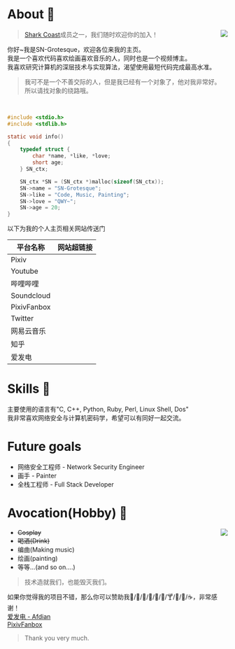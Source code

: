 # About 🍺

<img src="https://github-readme-stats.vercel.app/api?username=sngrotesque&show_icons=true&count_private=true&theme=cobalt&show_icons=true" align="right">

> [Shark Coast](https://github.com/shark-coast)成员之一，我们随时欢迎你的加入！

你好~我是SN-Grotesque，欢迎各位来我的主页。<br>
我是一个喜欢代码喜欢绘画喜欢音乐的人，同时也是一个视频博主。<br>
我喜欢研究计算机的深层技术与实现算法，渴望使用最短代码完成最高水准。<br>
> 我可不是一个不善交际的人，但是我已经有一个对象了，他对我非常好。
> 所以请找对象的绕路哦。<br>
<br>

```c
#include <stdio.h>
#include <stdlib.h>

static void info()
{
    typedef struct {
        char *name, *like, *love;
        short age;
    } SN_ctx;

    SN_ctx *SN = (SN_ctx *)malloc(sizeof(SN_ctx));
    SN->name = "SN-Grotesque";
    SN->like = "Code, Music, Painting";
    SN->love = "QWY~";
    SN->age = 20;
}
```

以下为我的个人主页相关网站传送门

| 平台名称         | 网站超链接                                     |
|------------------|------------------------------------------------|
| Pixiv            | <a href="https://www.pixiv.net/users/38279179"><img src="https://www.pixiv.net/favicon.ico" width="15px" height="15px"></a> |
| Youtube          | <a href="https://www.youtube.com/channel/UCITRiFd37VZS8y4vjW2pfYQ/featured"><img src="https://www.youtube.com/favicon.ico" width="15px" height="15px"></a> |
| 哔哩哔哩         | <a href="https://space.bilibili.com/27958784"><img src="https://www.bilibili.com/favicon.ico" width="15px" height="15px"></a> |
| Soundcloud       | <a href="https://soundcloud.com/sngrotesque"><img src="https://soundcloud.com/favicon.ico" width="15px" height="15px"></a> |
| PixivFanbox      | <a href="https://sng.fanbox.cc/"><img src="https://sng.fanbox.cc/favicon.ico" width="15px" height="15px"></a> |
| Twitter          | <a href="https://twitter.com/SNGOfficial4"><img src="https://twitter.com/favicon.ico" width="15px" height="15px"></a> |
| 网易云音乐       | <a href="https://music.163.com/#/user/home?id=1686139386"><img src="http://s1.music.126.net/style/favicon.ico" width="15px" height="15px"></a> |
| 知乎             | <a href="https://www.zhihu.com/people/kianakaslana-16"><img src="https://www.zhihu.com/favicon.ico" width="15px" height="15px"></a> |
| 爱发电           | <a href="https://afdian.net/@sngrotesque"><img src="https://afdian.net/favicon.ico" width="15px" height="15px"></a> |

# Skills 🍻

主要使用的语言有"C, C++, Python, Ruby, Perl, Linux Shell, Dos"<br>
我非常喜欢网络安全与计算机密码学，希望可以有同好一起交流。

# Future goals

- 网络安全工程师 - Network Security Engineer
- 画手 - Painter
- 全栈工程师 - Full Stack Developer

# Avocation(Hobby) 🥂

<img src="https://github-readme-stats.vercel.app/api/top-langs?username=sngrotesque&layout=compact" align="right">

- <s>Cosplay</s>
- <s>喝酒(Drink)</s>
- 编曲(Making music)
- 绘画(painting)
- 等等...(and so on....)

> 技术造就我们，也能毁灭我们。

如果你觉得我的项目不错，那么你可以赞助我🍦/🍟/🍗/🍬/🍷/🍺/🍸/🥝/🍎/☕，非常感谢！<br>
[爱发电 - Afdian](https://afdian.net/@sngrotesque)<br>
[PixivFanbox](https://sng.fanbox.cc/)

> Thank you very much.
